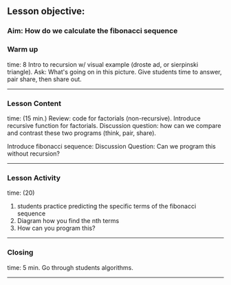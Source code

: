 ## Lesson objective:

### Aim: How do we calculate the fibonacci sequence

### Warm up
time: 8
 Intro to recursion w/ visual example
 (droste ad, or sierpinski triangle). Ask: What's going on in this picture.
Give students time to answer, pair share, then share out.

---

### Lesson Content
time: (15 min.)
Review: code for factorials (non-recursive).
Introduce recursive function for factorials.
Discussion question: how can we compare and contrast these two programs (think, pair, share).

Introduce fibonacci sequence:
Discussion Question: Can we program this without recursion?


---

### Lesson Activity
time: (20)
1. students practice predicting the specific terms of the fibonacci sequence
2. Diagram how you find the nth terms
3. How can you program this?
---

### Closing
time: 5 min.
Go through students algorithms.

---
